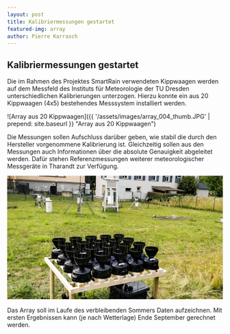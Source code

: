 ```yaml
---
layout: post
title: Kalibriermessungen gestartet
featured-img: array
author: Pierre Karrasch
---
```


## Kalibriermessungen gestartet

Die im Rahmen des Projektes SmartRain verwendeten Kippwaagen werden auf dem Messfeld des Instituts für Meteorologie der TU Dresden unterschiedlichen Kalibrierungen unterzogen. Hierzu konnte ein aus 20 Kippwaagen (4x5) bestehendes Messsystem installiert werden.

![Array aus 20 Kippwaagen]({{ '/assets/images/array_004_thumb.JPG' | prepend: site.baseurl }} "Array aus 20 Kippwaagen")

Die Messungen sollen Aufschluss darüber geben, wie stabil die durch den Hersteller vorgenommene Kalibrierung ist. Gleichzeitig sollen aus den Messungen auch Informationen über die absolute Genauigkeit abgeleitet werden. Dafür stehen Referenzmessungen weiterer meteorologischer Messgeräte in Tharandt zur Verfügung. 

![Array aus 20 Kippwaagen](/assets/images/array_006_thumb.jpg "Array aus 20 Kippwaagen")

Das Array soll im Laufe des verbleibenden Sommers Daten aufzeichnen. Mit ersten Ergebnissen kann (je nach Wetterlage) Ende September gerechnet werden.
